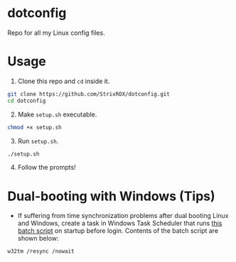 # dotconfig
Repo for all my Linux config files.

# Usage
1. Clone this repo and `cd` inside it.
```bash
git clone https://github.com/StrixROX/dotconfig.git
cd dotconfig
```
2. Make `setup.sh` executable.
```bash
chmod +x setup.sh
```
3. Run `setup.sh`.
```bash
./setup.sh
```
4. Follow the prompts!

# Dual-booting with Windows (Tips)
- If suffering from time synchronization problems after dual booting Linux and Windows, create a task in Windows Task Scheduler that runs [this batch script](https://gist.github.com/StrixROX/20ccc781fdd926e6fad43d94dc492c81) on startup before login. Contents of the batch script are shown below:
```batch
w32tm /resync /nowait
```
